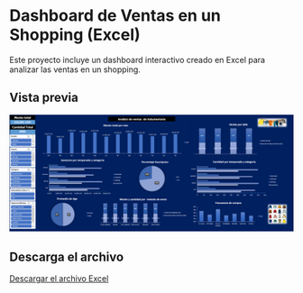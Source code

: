 # Dashboard de Ventas en un Shopping (Excel)

Este proyecto incluye un dashboard interactivo creado en Excel para analizar las ventas en un shopping.

## Vista previa
![Dashboard de ejemplo](https://github.com/Lautaro-Falco/Portfolio-Data-Analytics/blob/main/Excel_Project/Excel.PNG)

## Descarga el archivo
[Descargar el archivo Excel]([PF.LautaroFalco.xlsx])

